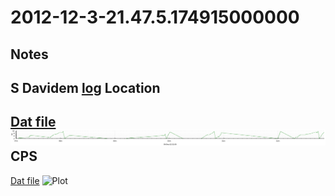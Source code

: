 2012-12-3-21.47.5.174915000000
==========

Notes
-----
S Davidem
[log](log)
Location
---------
[Dat file](Location.dat)
![Plot](Location.png)
CPS
---------
[Dat file](CPS.dat)
![Plot](CPS.png)

